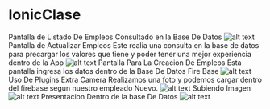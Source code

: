 # IonicClase
Pantalla de Listado De Empleos Consultado en la Base De Datos
![alt text](https://github.com/jhtc5898/IonicClase/blob/master/Imagenes/ListadoEmpleos.JPG)
Pantalla de Actualizar Empleos 
Este realia una consulta en la base de datos para precargar los valores que tiene y poder tener una mejor experiencia dentro de la App
![alt text](https://github.com/jhtc5898/IonicClase/blob/master/Imagenes/Actualizar.JPG)
 Pantalla Para La Creacion De Empleos
 Esta pantalla ingresa los datos dentro de la Base De Datos Fire Base
 ![alt text](https://github.com/jhtc5898/IonicClase/blob/master/Imagenes/CrearEmpleo.JPG)
 Uso De Plugins Extra 
 Camera
 Realizamos una foto y podemos cargar dentro del firebase segun nuestro empleado Nuevo.
  ![alt text](https://github.com/jhtc5898/IonicClase/blob/master/Imagenes/PresentarImagen.JPG)
  Subiendo Imagen
    ![alt text](https://github.com/jhtc5898/IonicClase/blob/master/Imagenes/Subiendo.JPG)
  Presentacion Dentro de la base De Datos
      ![alt text](https://github.com/jhtc5898/IonicClase/blob/master/Imagenes/BaseDatos.JPG)
      
  
  
